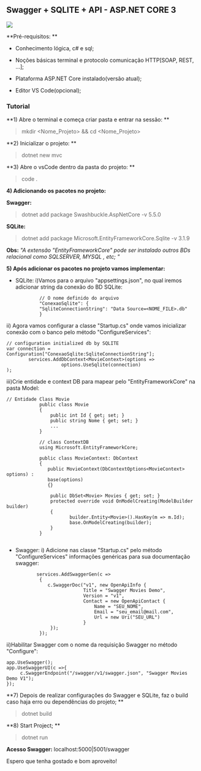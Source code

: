 ##  Swagger + SQLITE + API - ASP.NET CORE 3
![](https://external-content.duckduckgo.com/iu/?u=https%3A%2F%2Ftse3.mm.bing.net%2Fth%3Fid%3DOIP.obQs53j8pdTFD8sgkasHjQHaDt%26pid%3DApi&f=1)

**Pré-requisitos:
**

- Conhecimento lógica, c# e sql;

- Noções básicas terminal e protocolo comunicação HTTP[SOAP, REST, ...];

- Plataforma ASP.NET Core instalado(versão atual);

- Editor VS Code(opcional);

### Tutorial

**1) Abre o terminal e começa criar pasta e entrar na sessão:
**
>  mkdir <Nome_Projeto> && cd <Nome_Projeto>

**2) Inicializar o projeto:
**

>   dotnet new mvc

**3) Abre o vsCode dentro da pasta do projeto:
**
>  code .

**4) Adicionando os pacotes no projeto:**

  **Swagger:**
 >dotnet add package Swashbuckle.AspNetCore -v 5.5.0

**SQLite:**
  >dotnet add package Microsoft.EntityFrameworkCore.Sqlite -v 3.1.9 

**Obs:** *"A extensão "EntityFrameworkCore" pode ser instalado 
outros BDs relacional como SQLSERVER, MYSQL , etc;  "*

**5) Após adicionar os pacotes no projeto vamos implementar:**

- SQLite:
i)Vamos para o arquivo "appsettings.json", no qual iremos adicionar string da conexão do BD SQLite:
```
			// O nome definido do arquivo
			"ConexaoSqlite": {
			"SqliteConnectionString": "Data Source=<NOME_FILE>.db"
			}
```
ii) Agora vamos configurar a classe "Startup.cs" onde vamos inicializar
conexão com o banco pelo método "ConfigureServices":
```
// configuration initialized db by SQLITE
var connection = Configuration["ConexaoSqlite:SqliteConnectionString"];
		services.AddDbContext<MovieContext>(options => 
					options.UseSqlite(connection)
);
```
iii)Crie entidade e context DB para mapear pelo "EntityFrameworkCore" na pasta Model:
```
// Entidade Class Movie
			public class Movie
			{
				public int Id { get; set; }
				public string Nome { get; set; }
				...
			}

			// class ContextDB
			using Microsoft.EntityFrameworkCore;
			
			public class MovieContext: DbContext
			{
			   public MovieContext(DbContextOptions<MovieContext> options) : 
			   base(options)
			   {}
				
				public DbSet<Movie> Movies { get; set; }
				protected override void OnModelCreating(ModelBuilder builder)
				{
					   builder.Entity<Movie>().HasKey(m => m.Id);
					   base.OnModelCreating(builder);
				}
			}
			
```
-  Swagger:
i) Adicione nas classe "Startup.cs" pelo método "ConfigureServices" informações genéricas para sua documentação swagger:
```
           services.AddSwaggerGen(c =>
            {
               c.SwaggerDoc("v1", new OpenApiInfo { 
                            Title = "Swagger Movies Demo", 
                            Version = "v1", 
                            Contact = new OpenApiContact {
                                Name = "SEU_NOME",
                                Email = "seu_email@mail.com",
                                Url = new Uri("SEU_URL")            
                            } 
                });
            });
```
ii)Habilitar Swagger com o nome da requisição Swagger no método "Configure":
```
app.UseSwagger();
app.UseSwaggerUI(c =>{
     c.SwaggerEndpoint("/swagger/v1/swagger.json", "Swagger Movies Demo V1");
});
```
**7) Depois de realizar configurações do Swagger e SQLite, faz o build caso
haja erro ou dependências do projeto;
**
> dotnet build

**8) Start Project;
**
> dotnet run

**Acesso Swagger:** localhost:5000|5001/swagger 

Espero que tenha gostado e bom aproveito! 
